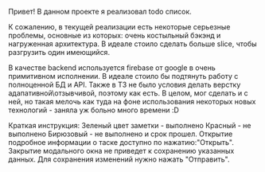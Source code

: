 Привет! В данном проекте я реализовал todo список.

К сожалению, в текущей реализации есть некоторые серьезные проблемы, основные из которых: очень костыльный
бэкэнд и нагруженная архитектура.
В идеале стоило сделать больше slice, чтобы разгрузить один имеющийся.

В качестве backend используется firebase от google в очень примитивном исполнении.
В идеале стоило бы подтянуть работу с полноценной БД и API.
Также в ТЗ не было условия делать верстку адапативной\отзывчивой, поэтому как есть.
В целом, мог сделать и с ней, но такая мелочь как туда  на фоне использования некоторых новых технологий - 
заняла уж больно много времени :D

Краткая инструкция:
Зеленый цвет заметки - выполнено
Красный - не выполнено
Бирюзовый - не выполнено и срок прошел.
Открытие подробное информации о таске доступно по нажатию:"Открыть".
Закрытие модального окна не приведет к сохранению указанных данных.
Для сохранения изменений нужно нажать "Отправить".